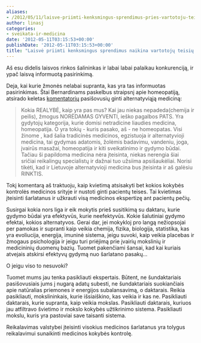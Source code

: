 ```yaml
---
aliases:
- /2012/05/11/laisve-priimti-kenksmingus-sprendimus-pries-vartotoju-teisiu-apsauga-ir-pries-kokybes-kontrole/
author: linasj
categories:
- sveikata-ir-medicina
date: '2012-05-11T03:15:53+00:00'
publishDate: '2012-05-11T03:15:53+00:00'
title: "Laisvė priimti kenksmingus sprendimus naikina vartotojų teisių apsaugą ir kokybės kontrolę"
---
```

Aš esu didelis laisvos rinkos šalininkas ir labai labai palaikau konkurenciją, ir ypač laisvą informuotą pasirinkimą.

Deja, kai kurie žmonės nelabai supranta, kas yra tas informuotas pasirinkimas. Štai Bernardinams paskelbus straipsnį apie homeopatiją, atsirado keletas [komentatorių](http://www.bernardinai.lt/straipsnis/2012-05-04-homeopatija-vaistai-ar-pavojus-spreskite-patys/81630/comments#list) pasišovusių ginti alternatyviąją mediciną:

> Kokia REALYBĖ, kaip yra pas mus? Kai jau niekas nepadeda(chemija ir peilis), žmogus NORĖDAMAS GYVENTI, ieško pagalbos PATS. Yra gydytojų kategorija, kurie domisi netradicine liaudies medicina, homeopatija. O yra tokių - kuris pasako, aš - ne homeopatas. Visi žinome , kad šalia tradicinės medicinos, egzistuoja ir alternatyvioji medicina, tai gydymas adatomis, žolėmis badavimu, vandeniu, joga, įvairūs masažai, homeopatija ir kiti sveikatinimo ir gydymo būdai. Tačiau ši papildoma medicina nėra įteisinta, niekas nerengia šiai sričiai reikalingų specialistų ir dažnai tuo užsiima apsišaukėliai. Norisi tikėti, kad ir Lietuvoje alternatyvioji medicina bus įteisinta ir aš galėsiu RINKTIS.


Tokį komentarą aš traktuoju, kaip kvietimą atsisakyti bet kokios kokybės kontrolės medicinos srityje ir nustoti ginti pacientų teises. Tai kvietimas įteisinti šarlatanus ir užkrauti visą medicinos ekspertizę ant pacientų pečių.

Susirgai kokia nors liga ir eik mokytis prieš susitikimą su daktaru, kurie gydymo būdai yra efektyvūs, kurie neefektyvūs. Kokie šalutiniai gydymo efektai, kokios alternatyvos. Gerai dar, jei mokykloj pro langą nežiopsojai per pamokas ir supranti kaip veikia chemija, fizika, biologija, statistika, kas yra evoliucija, energija, imuninė sistema, jeigu suvoki, kaip veikia placebas ir žmogaus psichologija ir jeigu turi priėjimą prie įvairių mokslinių ir medicininių duomenų bazių. Tuomet pakenčiami šansai, kad kai kuriais atvejais atskirsi efektyvų gydymą nuo šarlatano pasakų...

O jeigu viso to nesuvoki?

Tuomet mums jau tenka pasikliauti ekspertais. Būtent, ne šundaktariais pasišovusiais jums į nugarą adatų subesti, ne šundaktariais suokiančiais apie natūralias priemones ir energijos subalansavimą, o daktarais. Reikia pasikliauti, mokslininkais, kurie išsiaiškino, kas veikia ir kas ne. Pasikliauti daktarais, kurie supranta, kaip veikia mokslas. Pasikliauti daktarais, kuriuos jau atfiltravo švietimo ir mokslo kokybės užtikrinimo sistema. Pasikliauti mokslu, kuris yra pastoviai save taisanti sistema.

Reikalavimas valstybei įteisinti visokius medicinos šarlatanus yra tolygus reikalavimui sunaikinti medicinos kokybės kontrolę.
